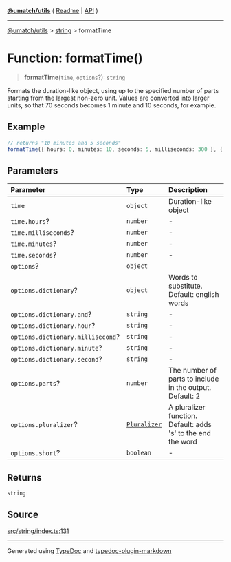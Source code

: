 [**@umatch/utils**](../../README.md) ( [Readme](../../README.md) \| [API](../../API.md) )

---

[@umatch/utils](../../API.md) > [string](../README.md) > formatTime

# Function: formatTime()

> **formatTime**(`time`, `options`?): `string`

Formats the duration-like object, using up to the specified number
of parts starting from the largest non-zero unit. Values are
converted into larger units, so that 70 seconds becomes 1 minute
and 10 seconds, for example.

## Example

```ts
// returns "10 minutes and 5 seconds"
formatTime({ hours: 0, minutes: 10, seconds: 5, milliseconds: 300 }, { parts: 2 });
```

## Parameters

| Parameter                         | Type                                                     | Description                                                  |
| :-------------------------------- | :------------------------------------------------------- | :----------------------------------------------------------- |
| `time`                            | `object`                                                 | Duration-like object                                         |
| `time.hours`?                     | `number`                                                 | -                                                            |
| `time.milliseconds`?              | `number`                                                 | -                                                            |
| `time.minutes`?                   | `number`                                                 | -                                                            |
| `time.seconds`?                   | `number`                                                 | -                                                            |
| `options`?                        | `object`                                                 |                                                              |
| `options.dictionary`?             | `object`                                                 | Words to substitute. Default: english words                  |
| `options.dictionary.and`?         | `string`                                                 | -                                                            |
| `options.dictionary.hour`?        | `string`                                                 | -                                                            |
| `options.dictionary.millisecond`? | `string`                                                 | -                                                            |
| `options.dictionary.minute`?      | `string`                                                 | -                                                            |
| `options.dictionary.second`?      | `string`                                                 | -                                                            |
| `options.parts`?                  | `number`                                                 | The number of parts to include in the output. Default: 2     |
| `options.pluralizer`?             | [`Pluralizer`](../type-aliases/type-alias.Pluralizer.md) | A pluralizer function. Default: adds 's' to the end the word |
| `options.short`?                  | `boolean`                                                | -                                                            |

## Returns

`string`

## Source

[src/string/index.ts:131](https://github.com/umatch-oficial/utils/blob/1dcf13d/src/string/index.ts#L131)

---

Generated using [TypeDoc](https://typedoc.org/) and [typedoc-plugin-markdown](https://www.npmjs.com/package/typedoc-plugin-markdown)
